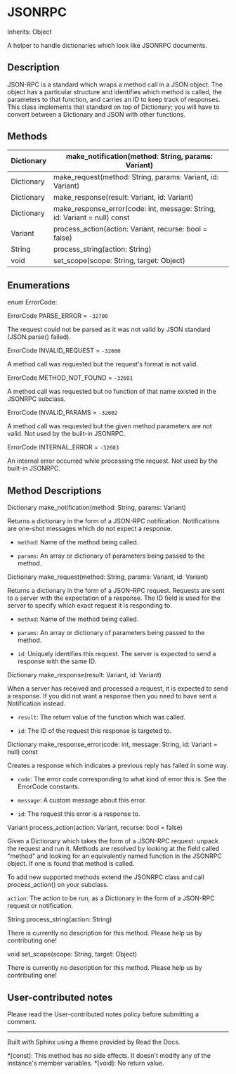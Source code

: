 # JSONRPC

Inherits: Object

A helper to handle dictionaries which look like JSONRPC documents.

## Description

JSON-RPC is a standard which wraps a method call in a JSON object. The object
has a particular structure and identifies which method is called, the
parameters to that function, and carries an ID to keep track of responses.
This class implements that standard on top of Dictionary; you will have to
convert between a Dictionary and JSON with other functions.

## Methods

Dictionary | make_notification(method: String, params: Variant)  
---|---  
Dictionary | make_request(method: String, params: Variant, id: Variant)  
Dictionary | make_response(result: Variant, id: Variant)  
Dictionary | make_response_error(code: int, message: String, id: Variant = null) const  
Variant | process_action(action: Variant, recurse: bool = false)  
String | process_string(action: String)  
void | set_scope(scope: String, target: Object)  
  
## Enumerations

enum ErrorCode:

ErrorCode PARSE_ERROR = `-32700`

The request could not be parsed as it was not valid by JSON standard
(JSON.parse() failed).

ErrorCode INVALID_REQUEST = `-32600`

A method call was requested but the request's format is not valid.

ErrorCode METHOD_NOT_FOUND = `-32601`

A method call was requested but no function of that name existed in the
JSONRPC subclass.

ErrorCode INVALID_PARAMS = `-32602`

A method call was requested but the given method parameters are not valid. Not
used by the built-in JSONRPC.

ErrorCode INTERNAL_ERROR = `-32603`

An internal error occurred while processing the request. Not used by the
built-in JSONRPC.

## Method Descriptions

Dictionary make_notification(method: String, params: Variant)

Returns a dictionary in the form of a JSON-RPC notification. Notifications are
one-shot messages which do not expect a response.

  * `method`: Name of the method being called.

  * `params`: An array or dictionary of parameters being passed to the method.

Dictionary make_request(method: String, params: Variant, id: Variant)

Returns a dictionary in the form of a JSON-RPC request. Requests are sent to a
server with the expectation of a response. The ID field is used for the server
to specify which exact request it is responding to.

  * `method`: Name of the method being called.

  * `params`: An array or dictionary of parameters being passed to the method.

  * `id`: Uniquely identifies this request. The server is expected to send a response with the same ID.

Dictionary make_response(result: Variant, id: Variant)

When a server has received and processed a request, it is expected to send a
response. If you did not want a response then you need to have sent a
Notification instead.

  * `result`: The return value of the function which was called.

  * `id`: The ID of the request this response is targeted to.

Dictionary make_response_error(code: int, message: String, id: Variant = null)
const

Creates a response which indicates a previous reply has failed in some way.

  * `code`: The error code corresponding to what kind of error this is. See the ErrorCode constants.

  * `message`: A custom message about this error.

  * `id`: The request this error is a response to.

Variant process_action(action: Variant, recurse: bool = false)

Given a Dictionary which takes the form of a JSON-RPC request: unpack the
request and run it. Methods are resolved by looking at the field called
"method" and looking for an equivalently named function in the JSONRPC object.
If one is found that method is called.

To add new supported methods extend the JSONRPC class and call
process_action() on your subclass.

`action`: The action to be run, as a Dictionary in the form of a JSON-RPC
request or notification.

String process_string(action: String)

There is currently no description for this method. Please help us by
contributing one!

void set_scope(scope: String, target: Object)

There is currently no description for this method. Please help us by
contributing one!

## User-contributed notes

Please read the User-contributed notes policy before submitting a comment.

* * *

Built with Sphinx using a theme provided by Read the Docs.

  *[const]: This method has no side effects. It doesn't modify any of the instance's member variables.
  *[void]: No return value.

